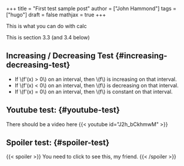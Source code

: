 +++
title = "First test sample post"
author = ["John Hammond"]
tags = ["hugo"]
draft = false
mathjax = true
+++

This is what you can do with calc
<!--more-->
This is section 3.3  (and 3.4 below)


## Increasing / Decreasing Test {#increasing-decreasing-test}

-   If \\(f'(x) > 0\\) on an interval, then \\(f\\) is increasing on that interval.
-   If \\(f'(x) < 0\\) on an interval, then \\(f\\) is decreasing on that interval.
-   If \\(f'(x) = 0\\) on an interval, then \\(f\\) is constant on that interval.


## Youtube test: {#youtube-test}

There should be a video here
{{< youtube id="J2h_bCkhmwM" >}}


## Spoiler test: {#spoiler-test}

{{< spoiler >}}
You need to click to see this, my friend.
{{< /spoiler >}}
